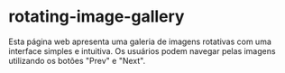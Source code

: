 # rotating-image-gallery
Esta página web apresenta uma galeria de imagens rotativas com uma interface simples e intuitiva. Os usuários podem navegar pelas imagens utilizando os botões "Prev" e "Next".
